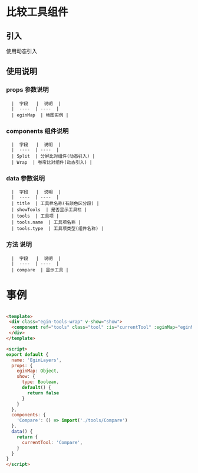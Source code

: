 # 比较工具组件

## 引入

  使用动态引入

## 使用说明

  ### props 参数说明
      
      |  字段   |  说明  |
      |  ----  | ----  |
      | eginMap  | 地图实例 |

  ### components 组件说明
    
      |  字段   |  说明  |
      |  ----  | ----  |
      | Split  | 分屏比对组件(动态引入) |
      | Wrap  | 卷帘比对组件(动态引入) |

  ### data 参数说明
    
      |  字段   |  说明  |
      |  ----  | ----  |
      | title  | 工具栏名称(有颜色区分段) |
      | showTools  | 是否显示工具栏 |
      | tools  | 工具项 |
      | tools.name  | 工具项名称 |
      | tools.type  | 工具项类型(组件名称) |

  ### 方法 说明
    
      |  字段   |  说明  |
      |  ----  | ----  |
      | compare  | 显示工具 |


# 事例

```html

<template>
 <div class="egin-tools-wrap" v-show="show">
  <component ref="tools" class="tool" :is="currentTool" :eginMap="eginMap" ></component>
 </div>
</template>

<script>
export default {
  name: 'EginLayers',
  props: {
    eginMap: Object,
    show: {
      type: Boolean,
      default() {
        return false
      }
    }
  },
  components: {
    'Compare': () => import('./tools/Compare')
  },
  data() {
    return {
      currentTool: 'Compare',
    }
  }
}
</script>

```